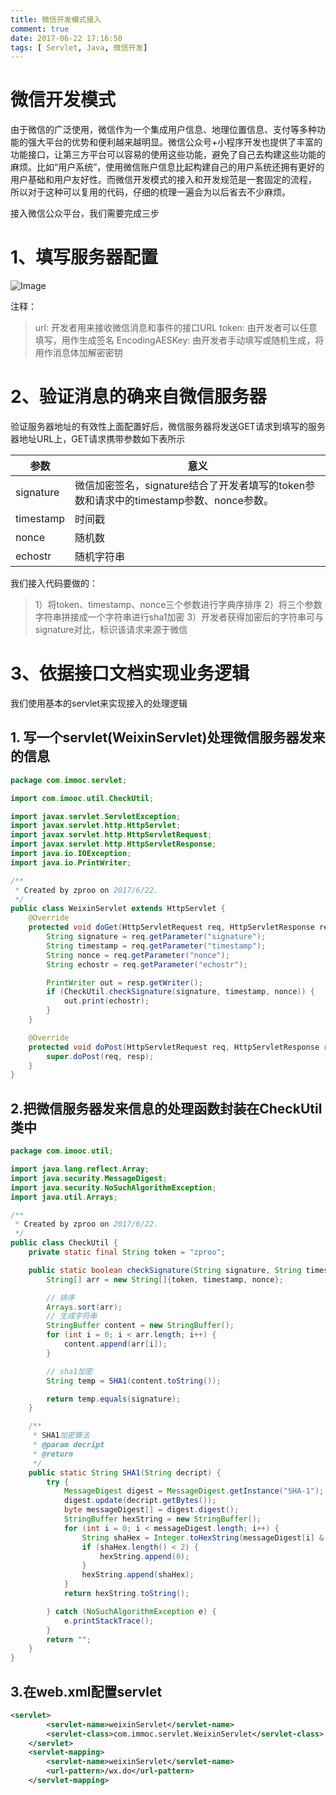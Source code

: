 ```yaml
---
title: 微信开发模式接入
comment: true
date: 2017-06-22 17:16:50
tags: [ Servlet, Java, 微信开发]
---
```

# 微信开发模式

由于微信的广泛使用，微信作为一个集成用户信息、地理位置信息、支付等多种功能的强大平台的优势和便利越来越明显。微信公众号+小程序开发也提供了丰富的功能接口，让第三方平台可以容易的使用这些功能，避免了自己去构建这些功能的麻烦。比如“用户系统”，使用微信账户信息比起构建自己的用户系统还拥有更好的用户基础和用户友好性。而微信开发模式的接入和开发规范是一套固定的流程， 所以对于这种可以复用的代码，仔细的梳理一遍会为以后省去不少麻烦。

接入微信公众平台，我们需要完成三步

# 1、填写服务器配置

![Image](http://ortur5wom.bkt.clouddn.com/%E5%BE%AE%E4%BF%A1%E5%BC%80%E5%8F%91%E6%A8%A1%E5%BC%8F%E6%8E%A5%E5%85%A5.png)

注释： 

> url: 开发者用来接收微信消息和事件的接口URL
> token: 由开发者可以任意填写，用作生成签名
> EncodingAESKey: 由开发者手动填写或随机生成，将用作消息体加解密密钥

# 2、验证消息的确来自微信服务器

验证服务器地址的有效性上面配置好后，微信服务器将发送GET请求到填写的服务器地址URL上，GET请求携带参数如下表所示


| 参数        | 意义                                       |
| --------- | ---------------------------------------- |
| signature | 微信加密签名，signature结合了开发者填写的token参数和请求中的timestamp参数、nonce参数。 |
| timestamp | 时间戳                                      |
| nonce     | 随机数                                      |
| echostr   | 随机字符串                                    |

我们接入代码要做的：

> 1）将token、timestamp、nonce三个参数进行字典序排序
> 2）将三个参数字符串拼接成一个字符串进行sha1加密
> 3）开发者获得加密后的字符串可与signature对比，标识该请求来源于微信

# 3、依据接口文档实现业务逻辑

我们使用基本的servlet来实现接入的处理逻辑

## 1. 写一个servlet(WeixinServlet)处理微信服务器发来的信息


```java
package com.immoc.servlet;

import com.imooc.util.CheckUtil;

import javax.servlet.ServletException;
import javax.servlet.http.HttpServlet;
import javax.servlet.http.HttpServletRequest;
import javax.servlet.http.HttpServletResponse;
import java.io.IOException;
import java.io.PrintWriter;

/**
 * Created by zproo on 2017/6/22.
 */
public class WeixinServlet extends HttpServlet {
    @Override
    protected void doGet(HttpServletRequest req, HttpServletResponse resp) throws ServletException, IOException {
        String signature = req.getParameter("signature");
        String timestamp = req.getParameter("timestamp");
        String nonce = req.getParameter("nonce");
        String echostr = req.getParameter("echostr");

        PrintWriter out = resp.getWriter();
        if (CheckUtil.checkSignature(signature, timestamp, nonce)) {
            out.print(echostr);
        }
    }

    @Override
    protected void doPost(HttpServletRequest req, HttpServletResponse resp) throws ServletException, IOException {
        super.doPost(req, resp);
    }
}
```

## 2.把微信服务器发来信息的处理函数封装在CheckUtil类中

```java
package com.imooc.util;

import java.lang.reflect.Array;
import java.security.MessageDigest;
import java.security.NoSuchAlgorithmException;
import java.util.Arrays;

/**
 * Created by zproo on 2017/6/22.
 */
public class CheckUtil {
    private static final String token = "zproo";

    public static boolean checkSignature(String signature, String timestamp, String nonce) {
        String[] arr = new String[]{token, timestamp, nonce};

        // 排序
        Arrays.sort(arr);
        // 生成字符串
        StringBuffer content = new StringBuffer();
        for (int i = 0; i < arr.length; i++) {
            content.append(arr[i]);
        }

        // sha1加密
        String temp = SHA1(content.toString());

        return temp.equals(signature);
    }

    /**
     * SHA1加密算法
     * @param decript
     * @return
     */
    public static String SHA1(String decript) {
        try {
            MessageDigest digest = MessageDigest.getInstance("SHA-1");
            digest.update(decript.getBytes());
            byte messageDigest[] = digest.digest();
            StringBuffer hexString = new StringBuffer();
            for (int i = 0; i < messageDigest.length; i++) {
                String shaHex = Integer.toHexString(messageDigest[i] & 0xFF);
                if (shaHex.length() < 2) {
                    hexString.append(0);
                }
                hexString.append(shaHex);
            }
            return hexString.toString();

        } catch (NoSuchAlgorithmException e) {
            e.printStackTrace();
        }
        return "";
    }
}
```

## 3.在web.xml配置servlet

```xml
<servlet>
        <servlet-name>weixinServlet</servlet-name>
        <servlet-class>com.immoc.servlet.WeixinServlet</servlet-class>
    </servlet>
    <servlet-mapping>
        <servlet-name>weixinServlet</servlet-name>
        <url-pattern>/wx.do</url-pattern>
    </servlet-mapping>
```